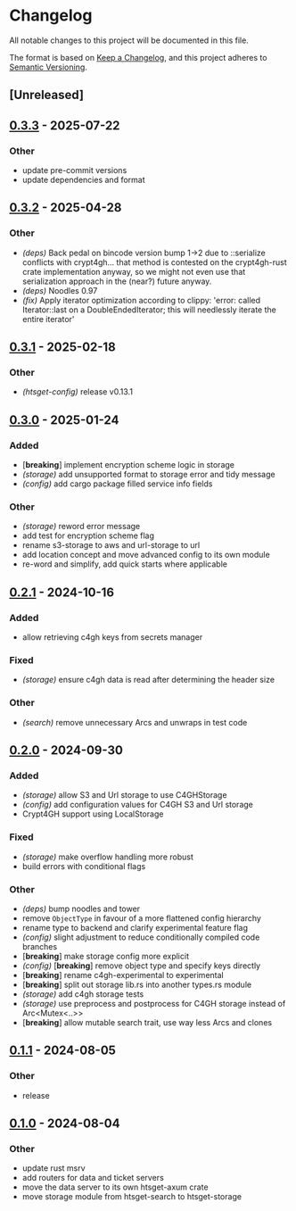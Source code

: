 # Changelog
All notable changes to this project will be documented in this file.

The format is based on [Keep a Changelog](https://keepachangelog.com/en/1.0.0/),
and this project adheres to [Semantic Versioning](https://semver.org/spec/v2.0.0.html).

## [Unreleased]

## [0.3.3](https://github.com/umccr/htsget-rs/compare/htsget-storage-v0.3.2...htsget-storage-v0.3.3) - 2025-07-22

### Other

- update pre-commit versions
- update dependencies and format

## [0.3.2](https://github.com/umccr/htsget-rs/compare/htsget-storage-v0.3.1...htsget-storage-v0.3.2) - 2025-04-28

### Other

- *(deps)* Back pedal on bincode version bump 1->2 due to ::serialize conflicts with crypt4gh... that method is contested on the crypt4gh-rust crate implementation anyway, so we might not even use that serialization approach in the (near?) future anyway.
- *(deps)* Noodles 0.97
- *(fix)* Apply iterator optimization according to clippy: 'error: called Iterator::last on a DoubleEndedIterator; this will needlessly iterate the entire iterator'

## [0.3.1](https://github.com/umccr/htsget-rs/compare/htsget-storage-v0.3.0...htsget-storage-v0.3.1) - 2025-02-18

### Other

- *(htsget-config)* release v0.13.1

## [0.3.0](https://github.com/umccr/htsget-rs/compare/htsget-storage-v0.2.1...htsget-storage-v0.3.0) - 2025-01-24

### Added

- [**breaking**] implement encryption scheme logic in storage
- *(storage)* add unsupported format to storage error and tidy message
- *(config)* add cargo package filled service info fields

### Other

- *(storage)* reword error message
- add test for encryption scheme flag
- rename s3-storage to aws and url-storage to url
- add location concept and move advanced config to its own module
- re-word and simplify, add quick starts where applicable

## [0.2.1](https://github.com/umccr/htsget-rs/compare/htsget-storage-v0.2.0...htsget-storage-v0.2.1) - 2024-10-16

### Added

- allow retrieving c4gh keys from secrets manager

### Fixed

- *(storage)* ensure c4gh data is read after determining the header size

### Other

- *(search)* remove unnecessary Arcs and unwraps in test code

## [0.2.0](https://github.com/umccr/htsget-rs/compare/htsget-storage-v0.1.1...htsget-storage-v0.2.0) - 2024-09-30

### Added

- *(storage)* allow S3 and Url storage to use C4GHStorage
- *(config)* add configuration values for C4GH S3 and Url storage
- Crypt4GH support using LocalStorage

### Fixed

- *(storage)* make overflow handling more robust
- build errors with conditional flags

### Other

- *(deps)* bump noodles and tower
- remove `ObjectType` in favour of a more flattened config hierarchy
- rename type to backend and clarify experimental feature flag
- *(config)* slight adjustment to reduce conditionally compiled code branches
- [**breaking**] make storage config more explicit
- *(config)* [**breaking**] remove object type and specify keys directly
- [**breaking**] rename c4gh-experimental to experimental
- [**breaking**] split out storage lib.rs into another types.rs module
- *(storage)* add c4gh storage tests
- *(storage)* use preprocess and postprocess for C4GH storage instead of Arc<Mutex<..>>
- [**breaking**] allow mutable search trait, use way less Arcs and clones

## [0.1.1](https://github.com/umccr/htsget-rs/compare/htsget-storage-v0.1.0...htsget-storage-v0.1.1) - 2024-08-05

### Other
- release

## [0.1.0](https://github.com/umccr/htsget-rs/releases/tag/htsget-storage-v0.1.0) - 2024-08-04

### Other
- update rust msrv
- add routers for data and ticket servers
- move the data server to its own htsget-axum crate
- move storage module from htsget-search to htsget-storage
